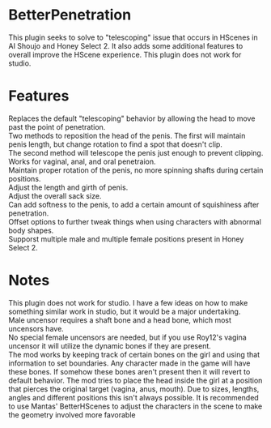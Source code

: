 # BetterPenetration
This plugin seeks to solve to "telescoping" issue that occurs in HScenes in AI Shoujo and Honey Select 2.  It also adds some additional features to overall improve the HScene experience.  This plugin does not work for studio.

# Features
Replaces the default "telescoping" behavior by allowing the head to move past the point of penetration.<br>
Two methods to reposition the head of the penis.  The first will maintain penis length, but change rotation to find a spot that doesn't clip.<br>
The second method will telescope the penis just enough to prevent clipping.<br>
Works for vaginal, anal, and oral penetraion.<br>
Maintain proper rotation of the penis, no more spinning shafts during certain positions.<br>
Adjust the length and girth of penis.<br>
Adjust the overall sack size.<br>
Can add softness to the penis, to add a certain amount of squishiness after penetration.<br>
Offset options to further tweak things when using characters with abnormal body shapes.<br>
Supporst multiple male and multiple female positions present in Honey Select 2.<br>

# Notes
This plugin does not work for studio.  I have a few ideas on how to make something similar work in studio, but it would be a major undertaking.<br>
Male uncensor requires a shaft bone and a head bone, which most uncensors have.<br>
No special female uncensors are needed, but if you use Roy12's vagina uncensor it will utilize the dynamic bones if they are present.<br>
The mod works by keeping track of certain bones on the girl and using that information to set boundaries. Any character made in the game will have these bones. If somehow these bones aren't present then it will revert to default behavior. The mod tries to place the head inside the girl at a position that pierces the original target (vagina, anus, mouth). Due to sizes, lengths, angles and different positions this isn't always possible. It is recommended to use Mantas' BetterHScenes to adjust the characters in the scene to make the geometry involved more favorable
